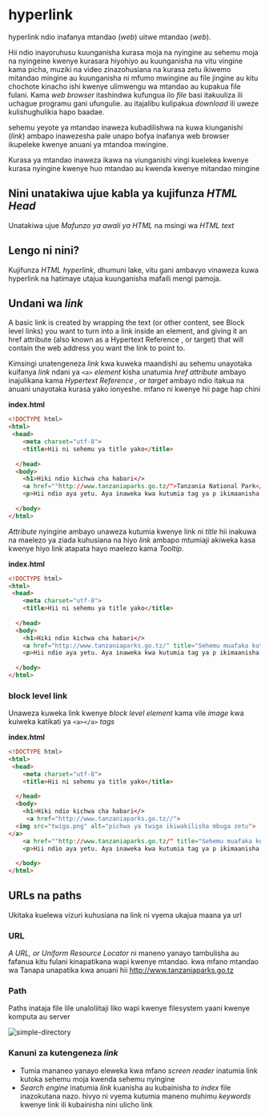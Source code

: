 # hyperlink

hyperlink ndio inafanya mtandao (*web*) uitwe mtandao (*web*). 

Hii ndio inayoruhusu kuunganisha kurasa moja na nyingine au sehemu moja na nyingeine kwenye kurasara hiyohiyo au kuunganisha na vitu vingine kama picha, muziki na video zinazohusiana na kurasa zetu ikiwemo mitandao mingine au kuunganisha ni mfumo mwingine au file jingine au kitu chochote kinacho ishi kwenye ulimwengu wa mtandao au kupakua file fulani. Kama *web browser* itashindwa kufungua ilo *file* basi itakuuliza ili uchague programu gani ufungulie. au itajalibu kulipakua *download* ili uweze kulishughulikia hapo baadae.

sehemu  yeyote ya mtandao  inaweza kubadilishwa na kuwa kiunganishi (*link*) ambapo inawezesha pale unapo bofya inafanya web browser ikupeleke kwenye anuani ya mtandoa mwingine.

Kurasa ya mtandao inaweza ikawa na viunganishi vingi kuelekea kwenye kurasa nyingine kwenye huo mtandao au kwenda kwenye mitandao mingine


## Nini unatakiwa ujue kabla ya kujifunza *HTML Head*
Unatakiwa ujue *Mafunzo ya awali ya HTML* na msingi wa *HTML text*

## Lengo ni nini?
Kujifunza *HTML hyperlink*, dhumuni lake, vitu gani ambavyo vinaweza kuwa hyperlink na hatimaye utajua kuunganisha mafaili mengi pamoja.

## Undani wa *link*
A basic link is created by wrapping the text (or other content, see Block level links) you want to turn into a link inside an <a> element, and giving it an href attribute (also known as a Hypertext Reference , or target) that will contain the web address you want the link to point to.

Kimsingi unatengeneza *link* kwa kuweka maandishi au sehemu unayotaka kuifanya *link* ndani ya `<a>` *element* kisha unatumia *href attribute* ambayo inajulikana kama *Hypertext Reference , or target* ambayo ndio itakua na anuani unayotaka kurasa yako ionyeshe. mfano ni kwenye hii page hap chini

**index.html** 
```html
<!DOCTYPE html>
<html>
 <head>
    <meta charset="utf-8">
    <title>Hii ni sehemu ya title yako</title>
    
  </head>
  <body>
    <h1>Hiki ndio kichwa cha habari</>
    <a href=""http://www.tanzaniaparks.go.tz/">Tanzania National Park</a>
    <p>Hii ndio aya yetu. Aya inaweka kwa kutumia tag ya p ikimaanisha <strong>paragraph</strong></p>
    
  </body>
</html>
```

*Attribute* nyingine ambayo unaweza kutumia kwenye link ni *title* hii inakuwa na maelezo ya ziada kuhusiana na hiyo *link* ambapo mtumiaji akiweka kasa kwenye hiyo link atapata hayo maelezo kama *Tooltip*.

**index.html** 
```html
<!DOCTYPE html>
<html>
 <head>
    <meta charset="utf-8">
    <title>Hii ni sehemu ya title yako</title>
    
  </head>
  <body>
    <h1>Hiki ndio kichwa cha habari</>
    <a href="http://www.tanzaniaparks.go.tz/" title="Sehemu muafaka kutafuta hapari kuhusina na hifadhi za wanyama tanzania">Tanzania National Park</a>
    <p>Hii ndio aya yetu. Aya inaweka kwa kutumia tag ya p ikimaanisha <strong>paragraph</strong></p>
    
  </body>
</html>
```
### block level link
Unaweza kuweka link kwenye *block level element* kama vile *image* kwa kuiweka katikati ya `<a></a>` *tags*

**index.html** 
```html
<!DOCTYPE html>
<html>
 <head>
    <meta charset="utf-8">
    <title>Hii ni sehemu ya title yako</title>
    
  </head>
  <body>
    <h1>Hiki ndio kichwa cha habari</>
     <a href="http://www.tanzaniaparks.go.tz//">
  <img src="twiga.png" alt="pichwa ya twiga ikiwakilisha mbuga zetu">
</a>
    <a href=""http://www.tanzaniaparks.go.tz/" title="Sehemu muafaka kutafuta hapari kuhusina na hifadhi za wanyama tanzania">Tanzania National Park</a>
    <p>Hii ndio aya yetu. Aya inaweka kwa kutumia tag ya p ikimaanisha <strong>paragraph</strong></p>
    
  </body>
</html>
```
## URLs na paths
Ukitaka kuelewa vizuri kuhusiana na link ni vyema ukajua maana ya url

### URL
*A URL, or Uniform Resource Locator* ni maneno yanayo tambulisha au fafanua kitu fulani kinapatikana wapi kwenye mtandao. 
kwa mfano mtandao wa Tanapa unapatika kwa anuani hii http://www.tanzaniaparks.go.tz

### Path
Paths inataja file lile unaloliitaji liko wapi kwenye filesystem yaani kwenye komputa au server 

![simple-directory](E:\xampp\htdocs\html\04_hyperlink\assets\simple-directory.png)

### Kanuni za kutengeneza *link*
* Tumia mananeo yanayo eleweka kwa mfano *screen reader* inatumia link kutoka sehemu moja kwenda sehemu nyingine
* *Search engine* inatumia *link* kuanisha au kubainisha *to index* file inazokutana nazo. hivyo ni vyema kutumia maneno muhimu *keywords* kwenye link ili kubainisha nini ulicho link
  




